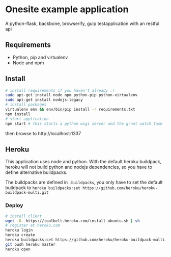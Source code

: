 # Onesite example application

A python-flask, backbone, browserify, gulp testapplication with an restful api

## Requirements

* Python, pip and virtualenv
* Node and npm

## Install

```sh
# install requirements if you haven't already :)
sudo apt-get install node npm python-pip python-virtualenv
sudo apt-get install nodejs-legacy
# install packages
virtualenv env && env/bin/pip install -r requirements.txt
npm install
# start application
npm start # this starts a python wsgi server and the grunt watch task

```

then browse to http://localhost:1337

## Heroku


This application uses node and python. With the default heroku buildpack, heroku
will not build python and nodejs dependencies, so you have to define alternative
buildpacks.

The buildpacks are defined in `.buildpacks`, you only have to set the default
buildpack to `heroku buildpacks:set https://github.com/heroku/heroku-buildpack-multi.git`

### Deploy

```sh
# install client
wget -O- https://toolbelt.heroku.com/install-ubuntu.sh | sh
# register at heroku.com
heroku login  
heroku create
heroku buildpacks:set https://github.com/heroku/heroku-buildpack-multi.git
git push heroku master
heroku open
```
